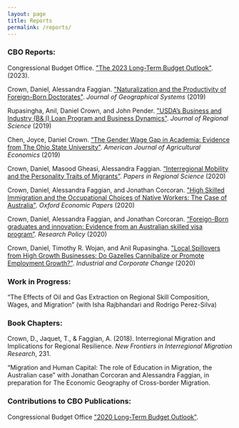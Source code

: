 ```yaml
---
layout: page
title: Reports
permalink: /reports/
---
```

### CBO Reports:

Congressional Budget Office. ["The 2023 Long-Term Budget Outlook"](https://www.cbo.gov/publication/59014). (2023).

Crown, Daniel, Alessandra Faggian. ["Naturalization and the Productivity of Foreign-Born Doctorates"](https://link.springer.com/epdf/10.1007/s10109-019-00301-6?author_access_token=zRFG1MxFc9-WwJD6aDPEnve4RwlQNchNByi7wbcMAY7q5kePdIhYCtW0ECFwiz2p0VvR9zWSbNxneLXvyok4GgU2RYFVaeMZPZoamENXo1razg3hWJg3UjDVyzr3_Bb9_aMSQ2zRjiPxslcLpGXAyw%3D%3D). *Journal of Geographical Systems* (2019)

Rupasingha, Anil, Daniel Crown, and John Pender. ["USDA’s Business and Industry (B& I) Loan Program and Business Dynamics"](https://onlinelibrary.wiley.com/doi/pdf/10.1111/jors.12421).  *Journal of Regional Science* (2019)

Chen, Joyce, Daniel Crown. [“The Gender Wage Gap in Academia: Evidence from The Ohio State University”](https://academic.oup.com/ajae/article/101/5/1337/5532316?guestAccessKey=6b313eb5-c7ab-4cbe-b4f7-b2339d6677d0). *American Journal of Agricultural Economics* (2019)

Crown, Daniel, Masood Gheasi, Alessandra Faggian. [“Interregional Mobility and the Personality Traits of Migrants”](https://rsaiconnect.onlinelibrary.wiley.com/doi/10.1111/pirs.12516). *Papers in Regional Science* (2020)

Crown, Daniel, Alessandra Faggian, and Jonathan Corcoran. ["High Skilled Immigration and the Occupational Choices of Native Workers: The Case of Australia"](https://academic.oup.com/oep/article-abstract/72/3/585/5841554?redirectedFrom=fulltext). *Oxford Economic Papers* (2020)

Crown, Daniel, Alessandra Faggian, and Jonathan Corcoran. [“Foreign-Born graduates and innovation: Evidence from an Australian skilled visa program”](https://www.sciencedirect.com/science/article/abs/pii/S0048733320300251). *Research Policy* (2020)

Crown, Daniel, Timothy R. Wojan, and Anil Rupasingha. ["Local Spillovers from High Growth Businesses: Do Gazelles Cannibalize or Promote Employment Growth?"](https://academic.oup.com/icc/advance-article-abstract/doi/10.1093/icc/dtaa032/5918708?redirectedFrom=fulltext). *Industrial and Corporate Change* (2020)

### Work in Progress:


“The Effects of Oil and Gas Extraction on Regional Skill Composition, Wages, and
Migration” 
(with Isha Rajbhandari and Rodrigo Perez-Silva)


### Book Chapters:
Crown, D., Jaquet, T., & Faggian, A. (2018). Interregional Migration and Implications for Regional Resilience. *New Frontiers in Interregional Migration Research*, 231.

“Migration and Human Capital: The role of Education in Migration, the Australian case” with Jonathan Corcoran and Alessandra Faggian, in preparation for The Economic Geography of Cross-border Migration.

### Contributions to CBO Publications:
Congressional Budget Office ["2020 Long-Term Budget Outlook"](https://www.cbo.gov/publication/56516).
